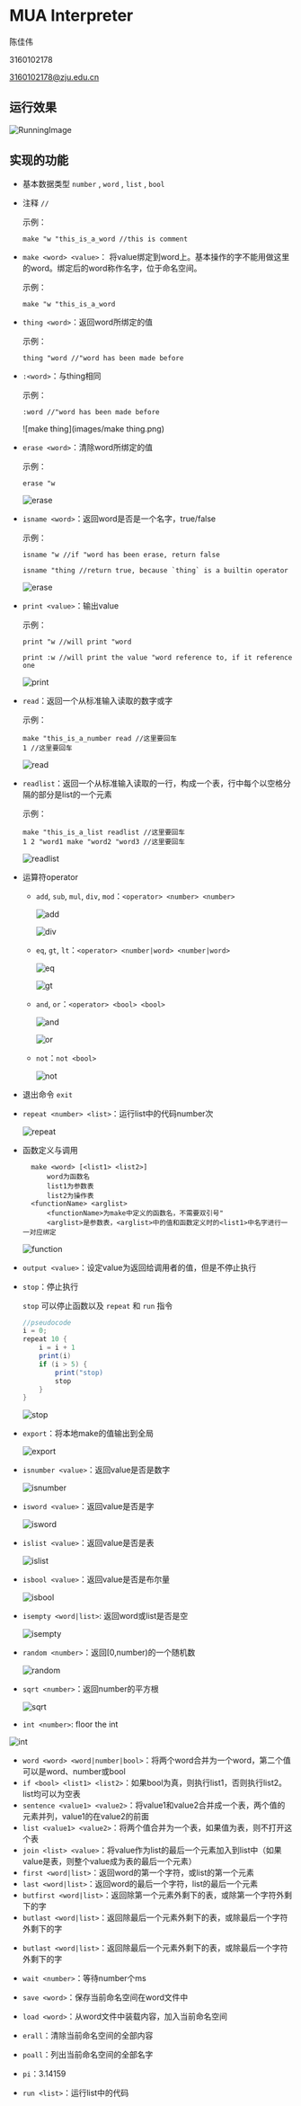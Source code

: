 # MUA Interpreter

陈佳伟 

3160102178

3160102178@zju.edu.cn

## 运行效果

![RunningImage](images/RunningImage.png)

## 实现的功能

* 基本数据类型 `number` , `word` , `list` , `bool`  

* 注释 `//`

  示例：

  ```
  make "w "this_is_a_word //this is comment
  ```

* `make <word> <value>`： 将value绑定到word上。基本操作的字不能用做这里的word。绑定后的word称作名字，位于命名空间。

  示例：

  ```
  make "w "this_is_a_word
  ```

* `thing <word>`：返回word所绑定的值

  示例：

  ```
  thing "word //"word has been made before
  ```

* `:<word>`：与thing相同

  示例：

  ```
  :word //"word has been made before
  ```

  ![make thing](images/make thing.png)

* `erase <word>`：清除word所绑定的值

  示例：

  ```
  erase "w
  ```

  ![erase](images/erase.png)

* `isname <word>`：返回word是否是一个名字，true/false

  示例：

  ```
  isname "w //if "word has been erase, return false
  ```

  ```
  isname "thing //return true, because `thing` is a builtin operator
  ```

  ![erase](images/erase.png)

* `print <value>`：输出value

  示例：

  ```
  print "w //will print "word
  ```

  ```
  print :w //will print the value "word reference to, if it reference one
  ```

  ![print](images/print.png)

* `read`：返回一个从标准输入读取的数字或字

  示例：

  ```
  make "this_is_a_number read //这里要回车
  1 //这里要回车
  ```

  ![read](images/read.png)

* `readlist`：返回一个从标准输入读取的一行，构成一个表，行中每个以空格分隔的部分是list的一个元素

  示例：

  ```
  make "this_is_a_list readlist //这里要回车
  1 2 "word1 make "word2 "word3 //这里要回车
  ```

  ![readlist](images/readlist.png)

* 运算符operator

  - `add`, `sub`, `mul`, `div`, `mod`：`<operator> <number> <number>`

    ![add](images/add.png)

    ![div](images/div.png)

  - `eq`, `gt`, `lt`：`<operator> <number|word> <number|word>`

    ![eq](images/eq.png)

    ![gt](images/gt.png)

  - `and`, `or`：`<operator> <bool> <bool>`

    ![and](images/and.png)

    ![or](images/or.png)

  - `not`：`not <bool>`

    ![not](images/not.png)

* 退出命令 `exit`

* `repeat <number> <list>`：运行list中的代码number次

  ![repeat](images/repeat.png)

* 函数定义与调用

  ```
  	make <word> [<list1> <list2>]
  		word为函数名
  		list1为参数表
  		list2为操作表
  	<functionName> <arglist>
  		<functionName>为make中定义的函数名，不需要双引号"
  		<arglist>是参数表，<arglist>中的值和函数定义时的<list1>中名字进行一一对应绑定
  ```

  ![function](images/function.png)

* `output <value>`：设定value为返回给调用者的值，但是不停止执行

* `stop`：停止执行

  `stop` 可以停止函数以及 `repeat` 和 `run` 指令

  ```java
  //pseudocode
  i = 0;
  repeat 10 {
      i = i + 1
      print(i)
      if (i > 5) {
          print("stop)
          stop
      }
  }
  ```

  ![stop](images/stop.png)

* `export`：将本地make的值输出到全局

  ![export](images/export.png)

* `isnumber <value>`：返回value是否是数字 

  ![isnumber](images/isnumber.png)

* `isword <value>`：返回value是否是字

  ![isword](images/isword.png)

* `islist <value>`：返回value是否是表 

  ![islist](images/islist.png)

* `isbool <value>`：返回value是否是布尔量 

  ![isbool](images/isbool.png)

* `isempty <word|list>`: 返回word或list是否是空

  ![isempty](images/isempty.png)

* `random <number>`：返回[0,number)的一个随机数

  ![random](images/random.png)

* `sqrt <number>`：返回number的平方根

  ![sqrt](images/sqrt.png)

* `int <number>`: floor the int

![int](images/int.png)

- `word <word> <word|number|bool>`：将两个word合并为一个word，第二个值可以是word、number或bool
- `if <bool> <list1> <list2>`：如果bool为真，则执行list1，否则执行list2。list均可以为空表
- `sentence <value1> <value2>`：将value1和value2合并成一个表，两个值的元素并列，value1的在value2的前面
- `list <value1> <value2>`：将两个值合并为一个表，如果值为表，则不打开这个表
- `join <list> <value>`：将value作为list的最后一个元素加入到list中（如果value是表，则整个value成为表的最后一个元素）
- `first <word|list>`：返回word的第一个字符，或list的第一个元素
- `last <word|list>`：返回word的最后一个字符，list的最后一个元素
- `butfirst <word|list>`：返回除第一个元素外剩下的表，或除第一个字符外剩下的字
- `butlast <word|list>`：返回除最后一个元素外剩下的表，或除最后一个字符外剩下的字

*  `butlast <word|list>`：返回除最后一个元素外剩下的表，或除最后一个字符外剩下的字

- `wait <number>`：等待number个ms
- `save <word>`：保存当前命名空间在word文件中
- `load <word>`：从word文件中装载内容，加入当前命名空间
- `erall`：清除当前命名空间的全部内容
- `poall`：列出当前命名空间的全部名字

- `pi`：3.14159
- `run <list>`：运行list中的代码